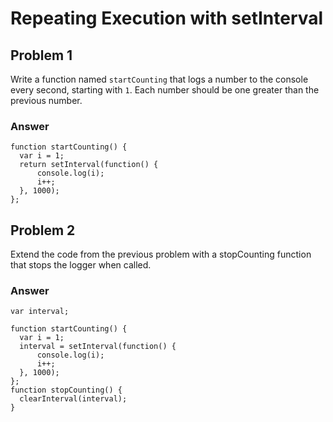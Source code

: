 # Repeating Execution with setInterval

## Problem 1

Write a function named `startCounting` that logs a number to the console every second, starting with `1`. Each number should be one greater than the previous number.

### Answer

```
function startCounting() {
  var i = 1;
  return setInterval(function() {
      console.log(i);
      i++;
  }, 1000);
};
```

## Problem 2

Extend the code from the previous problem with a stopCounting function that stops the logger when called.

### Answer

```
var interval;

function startCounting() {
  var i = 1;
  interval = setInterval(function() {
      console.log(i);
      i++;
  }, 1000);
};
function stopCounting() {
  clearInterval(interval);
}
```
